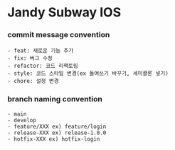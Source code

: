 # Jandy Subway IOS

### commit message convention
```text
- feat: 새로운 기능 추가
- fix: 버그 수정
- refactor: 코드 리팩토링
- style: 코드 스타일 변경(ex 들여쓰기 바꾸기, 세미콜론 넣기)
- chore: 설정 변경
```
### branch naming convention
```text
- main 
- develop
- feature/XXX ex) feature/login
- release-XXX ex) release-1.0.0
- hotfix-XXX ex) hotfix-login
```
